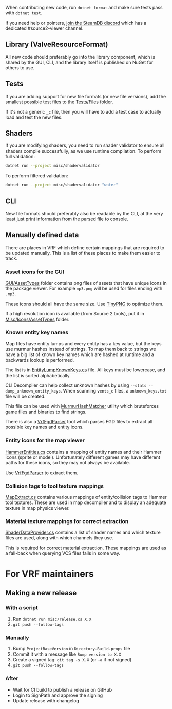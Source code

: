 When contributing new code, run `dotnet format` and make sure tests pass with `dotnet test`.

If you need help or pointers, [join the SteamDB discord](https://steamdb.info/discord/) which has a dedicated #source2-viewer channel.

## Library (ValveResourceFormat)

All new code should preferably go into the library component, which is shared by the GUI, CLI, and the library itself is published on NuGet for others to use.

## Tests

If you are adding support for new file formats (or new file versions),
add the smallest possible test files to the [Tests/Files](Tests/Files) folder.

If it's not a generic `_c` file, then you will have to add a test case to
actually load and test the new files.

## Shaders

If you are modifying shaders, you need to run shader validator to ensure all shaders compile successfully, as we use runtime compilation.
To perform full validation:
```sh
dotnet run --project misc/shadervalidator
```

To perform filtered validation:
```sh
dotnet run --project misc/shadervalidator "water"
```

## CLI

New file formats should preferably also be readable by the CLI,
at the very least just print information from the parsed file to console.

## Manually defined data

There are places in VRF which define certain mappings that are required to be updated manually.
This is a list of these places to make them easier to track.

### Asset icons for the GUI

[GUI/AssetTypes](GUI/AssetTypes/) folder contains png files of assets that have unique icons in the
package viewer. For example `mp3.png` will be used for files ending with `.mp3`.

These icons should all have the same size. Use [TinyPNG](https://tinypng.com/) to optimize them.

If a high resolution icon is available (from Source 2 tools), put it in [Misc/Icons/AssetTypes](Misc/Icons/AssetTypes) folder.

### Known entity key names

Map files have entity lumps and every entity has a key value, but the keys use murmur hashes instead of strings.
To map them back to strings we have a big list of known key names which are hashed at runtime and a backwards lookup is performed.

The list is in [EntityLumpKnownKeys.cs](ValveResourceFormat/Utils/EntityLumpKnownKeys.cs) file.
All keys must be lowercase, and the list is sorted alphabetically.

CLI Decompiler can help collect unknown hashes by using `--stats --dump_unknown_entity_keys`.
When scanning `vents_c` files, a `unknown_keys.txt` file will be created.

This file can be used with [MurmurHashMatcher](Misc/MurmurHashMatcher) utility which bruteforces game files and binaries to find strings.

There is also a [VrfFgdParser](Misc/VrfFgdParser) tool which parses FGD files to extract all possible key names and entity icons.

### Entity icons for the map viewer

[HammerEntities.cs](GUI/Utils/HammerEntities.cs) contains a mapping of entity names and their Hammer icons (sprite or model).
Unfortunately different games may have different paths for these icons, so they may not always be available.

Use [VrfFgdParser](Misc/VrfFgdParser) to extract them.

### Collision tags to tool texture mappings

[MapExtract.cs](ValveResourceFormat/IO/MapExtract.cs) contains various mappings of entity/collision tags to Hammer tool textures. These are used in map decompiler and to display an adequate texture in map physics viewer.

### Material texture mappings for correct extraction

[ShaderDataProvider.cs](ValveResourceFormat/IO/ShaderDataProvider.cs) contains a list of shader names and which texture files are used, along with which channels they use.

This is required for correct material extraction. These mappings are used as a fall-back when querying VCS files fails in some way.

# For VRF maintainers

## Making a new release

### With a script
1. Run `dotnet run misc/release.cs X.X`
2. `git push --follow-tags`

### Manually
1. Bump `ProjectBaseVersion` in `Directory.Build.props` file
2. Commit it with a message like `Bump version to X.X`
3. Create a signed tag: `git tag -s X.X` (or `-a` if not signed)
4. `git push --follow-tags`

### After

- Wait for CI build to publish a release on GitHub
- Login to SignPath and approve the signing
- Update release with changelog
